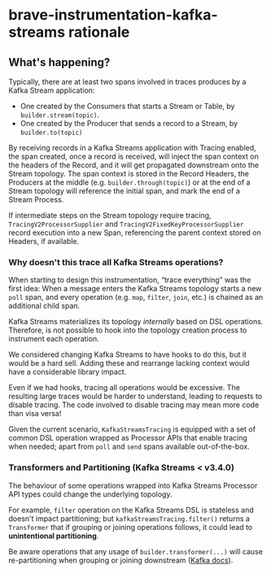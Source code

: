# brave-instrumentation-kafka-streams rationale

## What's happening?
Typically, there are at least two spans involved in traces produces by a Kafka Stream application:
* One created by the Consumers that starts a Stream or Table, by `builder.stream(topic)`.
* One created by the Producer that sends a record to a Stream, by `builder.to(topic)`

By receiving records in a Kafka Streams application with Tracing enabled, the span created, once
a record is received, will inject the span context on the headers of the Record, and it will get
propagated downstream onto the Stream topology. The span context is stored in the Record Headers,
the Producers at the middle (e.g. `builder.through(topic)`) or at the end of a Stream topology
will reference the initial span, and mark the end of a Stream Process.

If intermediate steps on the Stream topology require tracing, `TracingV2ProcessorSupplier` and
`TracingV2FixedKeyProcessorSupplier` record execution into a new Span,
referencing the parent context stored on Headers, if available.

### Why doesn't this trace all Kafka Streams operations?

When starting to design this instrumentation, “trace everything” was the first idea:
When a message enters the Kafka Streams topology starts a new `poll` span, and every operation
(e.g. `map`, `filter`, `join`, etc.) is chained as an additional child span.

Kafka Streams materializes its topology _internally_ based on DSL operations.
Therefore, is not possible to hook into the topology creation process to instrument each operation.

We considered changing Kafka Streams to have hooks to do this, but it would be a hard sell.
Adding these and rearrange lacking context would have a considerable library impact.

Even if we had hooks, tracing all operations would be excessive. The resulting large
traces would be harder to understand, leading to requests to disable tracing. The
code involved to disable tracing may mean more code than visa versa!

Given the current scenario, `KafkaStreamsTracing` is equipped with a set of common DSL operation wrapped as
Processor APIs that enable tracing when needed;
apart from `poll` and `send` spans available out-of-the-box.

### Transformers and Partitioning (Kafka Streams < v3.4.0)

The behaviour of some operations wrapped into Kafka Streams Processor API types could change the underlying topology.

For example, `filter` operation on the Kafka Streams DSL is stateless and doesn't impact partitioning;
but `kafkaStreamsTracing.filter()` returns a `Transformer` that if grouping or joining operations
follows, it could lead to **unintentional partitioning**.

Be aware operations that any usage of `builder.transformer(...)` will cause re-partitioning when
grouping or joining downstream ([Kafka docs](https://kafka.apache.org/documentation/streams/developer-guide/dsl-api.html#applying-processors-and-transformers-processor-api-integration)).


